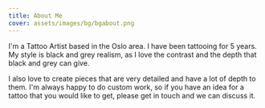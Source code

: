 ```yaml
---
title: About Me
cover: assets/images/bg/bgabout.png
---
```

I'm a Tattoo Artist based in the Oslo area. I have been tattooing for 5 years. My style is black and grey realism, as I love the contrast and the depth that black and grey can give. 

I also love to create pieces that are very detailed and have a lot of depth to them. I'm always happy to do custom work, so if you have an idea for a tattoo that you would like to get, please get in touch and we can discuss it.